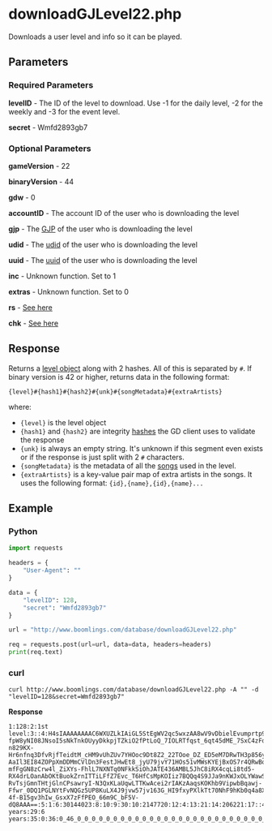 # downloadGJLevel22.php

Downloads a user level and info so it can be played.

## Parameters

### Required Parameters

**levelID** - The ID of the level to download. Use -1 for the daily level, -2 for the weekly and -3 for the event level.

**secret** - Wmfd2893gb7

### Optional Parameters

**gameVersion** - 22

**binaryVersion** - 44

**gdw** - 0

**accountID** - The account ID of the user who is downloading the level

**gjp** - The [GJP](/topics/encryption/gjp.md) of the user who is downloading the level

**udid** - The [udid](/topics/encryption/id?id=udid) of the user who is downloading the level

**uuid** - The [uuid](/topics/encryption/id?id=uuid) of the user who is downloading the level

**inc** - Unknown function. Set to 1

**extras** - Unknown function. Set to 0

**rs** - [See here](topics/encryption/id?id=rs)

**chk** - [See here](/topics/encryption/chk?id=download-level)

## Response

Returns a [level object](/resources/server/level.md) along with 2 hashes. All of this is separated by `#`. If binary version is 42 or higher, returns data in the following format:
```
{level}#{hash1}#{hash2}#{unk}#{songMetadata}#{extraArtists}
```
where:
- `{level}` is the level object
- `{hash1}` and `{hash2}` are integrity [hashes](/resources/server/hashes.md?id=downloadgjlevel) the GD client uses to validate the response
- `{unk}` is always an empty string. It's unknown if this segment even exists or if the response is just split with 2 `#` characters.
- `{songMetadata}` is the metadata of all the [songs](/resources/server/song.md) used in the level.
- `{extraArtists}` is a key-value pair map of extra artists in the songs. It uses the following format: `{id},{name},{id},{name}...`

## Example

<!-- tabs:start -->

### **Python**

```py
import requests

headers = {
    "User-Agent": ""
}

data = {
    "levelID": 128,
    "secret": "Wmfd2893gb7"
}

url = "http://www.boomlings.com/database/downloadGJLevel22.php"

req = requests.post(url=url, data=data, headers=headers)
print(req.text)
```

### **curl**

```plain
curl http://www.boomlings.com/database/downloadGJLevel22.php -A "" -d "levelID=128&secret=Wmfd2893gb7"
```

<!-- tabs:end -->

**Response**
```plain
1:128:2:1st level:3::4:H4sIAAAAAAAAC6WXUZLkIAiGL5StEgWV2qc5wxzAA8wV9vDbielEvumprtp9if3_AiIi0l-fpW8yNI08JNsoI5sNkTnkOUyyDkkpjTZkiO2fPtLoQ_7IOLRTfqst_6qt45dME_7SxC4zFd65kMeu-n829KX-Hr6nfnq3DfvRjfTeidtM_cHM9vUhZUv7YHOoc9Dt8Z2_22TOoe_DZ_ED5eM7DRwTH3p856ykOciWfssmW95yt61sYicsEqEGqCXCGqEHaPmCfYcWZ3uYrRJhXLe2AFuKMHrVbq8eE3nrhx_5CV0C3A804Iz5gnm9zdUdW4yYtBhQ6ZjvcWvZDRgHknAiSYEbDjABF-AaIl3EI84ZOPpXmDDMmCVlDn3FestJHwEt8_jyU79jvY71HOs51vMWsKYEjBxOS7r4QRwBqReWDGxPfOhL9E8L7BdckhJviWqMt6oBx4uiJsC4ohbzQWsChn8d8XLEywswLz1ufcrAuPcpxstEgBU4-mfFgGN8zCrw4l_ZiXYs-FhlL7NXNTq0NFkkSiOhJATE436AMBL5JhC8iRX4cqLi8td5-RX4drLOanAbOKtBuokZrnITTiLFfZ7Evc_T6HfCsMpKOIiz7BQQq4S9JJa9nKWJxOLYWawSiGVzs3ytRHspsdpoIOYzuagoQ6j1pcQ3GytRSTg2pzw5YwiNIZyv8ErwGM5nu0BlIWZBX2ycFX6RUEooJRolGiTmm79INOZYY46dbUKBykow-RvTsjGmnTHtjGlnCPsawryI-N3QxKLaUqwLTTKwAcei2rIAKzAaqsKOKhb9VipwbBqawj-Ffwr_0DQ1PGLNYtFvNQGz5UP8KuLX4J9jvw57jv163G_HI9fxyPXlkTt70NhF9hKb0q4a8XzFblx7xB32HE1uuuzt_jiaOEcT52jiHH2_l5gvrgk45ouj6XON8XOL8XP8OXCDfxX-4f-B15gv3hIw_GsxX7zFfPEO_66m9C_bF5V-dQ8AAA==:5:1:6:30144023:8:10:9:30:10:2147720:12:4:13:21:14:206221:17::43:0:25::18:0:19:0:42:0:45:208:15:2:30:128:31:0:28:10 years:29:6 years:35:0:36:0_46_0_0_0_0_0_0_0_0_0_0_0_0_0_0_0_0_0_0_0_0_0_0_0_0_0_0_0_0_0_0_0_0_0_0_0_0_0_0_0_0_0_0_0_0_0_0_0_0_0_0_0_0_0:37:0:38:0:39:2:46::47::40::27:Aw==#30c4a15cfeb12f97de69d6bd0cc9478794e6c6c4#48e36e24b267df00a9c87aed127b4a9f020ac9c1
```

<!-- tabs:end -->
